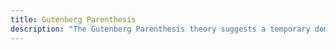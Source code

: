 ```yaml
---
title: Gutenberg Parenthesis
description: "The Gutenberg Parenthesis theory suggests a temporary dominance of linear, printed text between two eras of oral and digital multimedia communication, implying a return to more interactive and participatory forms of media."
---
```

